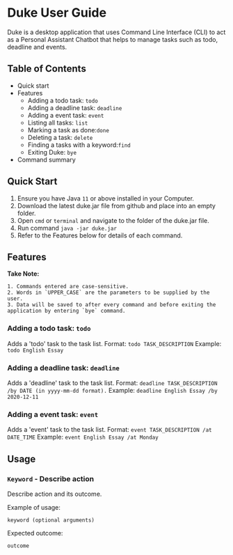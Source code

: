 # Duke User Guide

Duke is a desktop application that uses Command Line Interface (CLI) to act as a Personal Assistant Chatbot 
that helps to manage tasks such as todo, deadline and events. 

## Table of Contents
* Quick start 
* Features 
  * Adding a todo task: `todo`
  * Adding a deadline task: `deadline`
  * Adding a event task: `event`
  * Listing all tasks: `list`
  * Marking a task as done:`done`  
  * Deleting a task: `delete`
  * Finding a tasks with a keyword:`find`  
  * Exiting Duke: `bye`
* Command summary 


## Quick Start 

1. Ensure you have Java `11` or above installed in your Computer.
2. Download the latest duke.jar file from github and place into an empty folder. 
3. Open `cmd` or `terminal` and navigate to the folder of the duke.jar file.
4. Run command `java -jar duke.jar`
5. Refer to the Features below for details of each command. 

## Features 

**Take Note:**
  ```
  1. Commands entered are case-sensitive. 
  2. Words in `UPPER_CASE` are the parameters to be supplied by the user.
  3. Data will be saved to after every command and before exiting the application by entering `bye` command. 
 ```
  
### Adding a todo task: `todo`

Adds a 'todo' task to the task list. 
Format: `todo TASK_DESCRIPTION`
Example: `todo English Essay`

### Adding a deadline task: `deadline`

Adds a 'deadline' task to the task list. 
Format: `deadline TASK_DESCRIPTION /by DATE (in yyyy-mm-dd format).`
Example: `deadline English Essay /by 2020-12-11`

### Adding a event task: `event`

Adds a 'event' task to the task list. 
Format: `event TASK_DESCRIPTION /at DATE_TIME` 
Example: `event English Essay /at Monday` 


## Usage

### `Keyword` - Describe action

Describe action and its outcome.

Example of usage: 

`keyword (optional arguments)`

Expected outcome:

`outcome`
